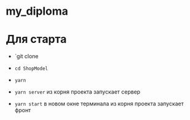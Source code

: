 # my_diploma

# Для старта
- `git clone 

- `cd ShopModel`

- `yarn`

- `yarn server` из корня проекта запускает сервер
- `yarn start` в новом окне терминала из корня проекта запускает фронт
